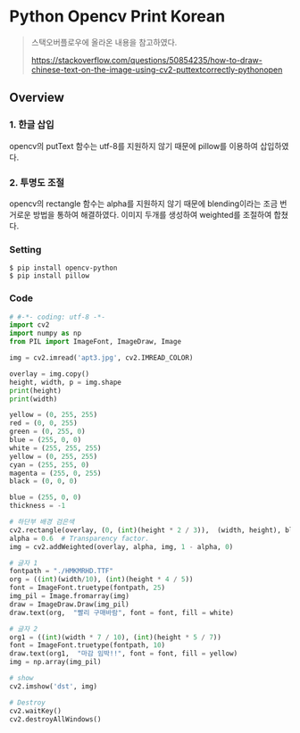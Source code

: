 # Python Opencv Print Korean

> 스택오버플로우에 올라온 내용을 참고하였다.
>
> https://stackoverflow.com/questions/50854235/how-to-draw-chinese-text-on-the-image-using-cv2-puttextcorrectly-pythonopen

## Overview

### 1. 한글 삽입

opencv의 putText 함수는 utf-8를 지원하지 않기 때문에 pillow를 이용하여 삽입하였다.

### 2. 투명도 조절

opencv의 rectangle 함수는 alpha를 지원하지 않기 때문에 blending이라는 조금 번거로운 방법을 통하여 해결하였다. 이미지 두개를 생성하여 weighted를 조절하여 합쳤다.

### Setting

```shell
$ pip install opencv-python
$ pip install pillow
```

### Code

```python
# #-*- coding: utf-8 -*-
import cv2
import numpy as np
from PIL import ImageFont, ImageDraw, Image

img = cv2.imread('apt3.jpg', cv2.IMREAD_COLOR)

overlay = img.copy()
height, width, p = img.shape
print(height)
print(width)

yellow = (0, 255, 255)
red = (0, 0, 255)
green = (0, 255, 0)
blue = (255, 0, 0)
white = (255, 255, 255)
yellow = (0, 255, 255)
cyan = (255, 255, 0)
magenta = (255, 0, 255)
black = (0, 0, 0)

blue = (255, 0, 0)
thickness = -1

# 하단부 배경 검은색
cv2.rectangle(overlay, (0, (int)(height * 2 / 3)),  (width, height), black, thickness)
alpha = 0.6  # Transparency factor.
img = cv2.addWeighted(overlay, alpha, img, 1 - alpha, 0)

# 글자 1
fontpath = "./HMKMRHD.TTF"
org = ((int)(width/10), (int)(height * 4 / 5))
font = ImageFont.truetype(fontpath, 25)
img_pil = Image.fromarray(img)
draw = ImageDraw.Draw(img_pil)
draw.text(org,  "빨리 구매바람", font = font, fill = white)

# 글자 2
org1 = ((int)(width * 7 / 10), (int)(height * 5 / 7))
font = ImageFont.truetype(fontpath, 10)
draw.text(org1,  "마감 임박!!", font = font, fill = yellow)
img = np.array(img_pil)

# show
cv2.imshow('dst', img)

# Destroy
cv2.waitKey()
cv2.destroyAllWindows()
```

